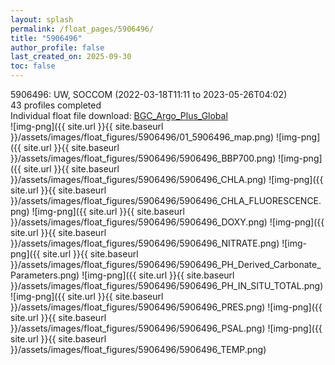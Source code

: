 ```yaml
---
layout: splash
permalink: /float_pages/5906496/
title: "5906496"
author_profile: false
last_created_on: 2025-09-30
toc: false
---
```

 
5906496: UW, SOCCOM (2022-03-18T11:11 to 2023-05-26T04:02)\
43 profiles completed\
Individual float file download: [BGC_Argo_Plus_Global](https://ftp.soest.hawaii.edu/bgc_argo_plus/Individual_Floats/outliers_removed/5906496_Sprof_processed.nc)\
![img-png]({{ site.url }}{{ site.baseurl }}/assets/images/float_figures/5906496/01_5906496_map.png)
![img-png]({{ site.url }}{{ site.baseurl }}/assets/images/float_figures/5906496/5906496_BBP700.png)
![img-png]({{ site.url }}{{ site.baseurl }}/assets/images/float_figures/5906496/5906496_CHLA.png)
![img-png]({{ site.url }}{{ site.baseurl }}/assets/images/float_figures/5906496/5906496_CHLA_FLUORESCENCE.png)
![img-png]({{ site.url }}{{ site.baseurl }}/assets/images/float_figures/5906496/5906496_DOXY.png)
![img-png]({{ site.url }}{{ site.baseurl }}/assets/images/float_figures/5906496/5906496_NITRATE.png)
![img-png]({{ site.url }}{{ site.baseurl }}/assets/images/float_figures/5906496/5906496_PH_Derived_Carbonate_Parameters.png)
![img-png]({{ site.url }}{{ site.baseurl }}/assets/images/float_figures/5906496/5906496_PH_IN_SITU_TOTAL.png)
![img-png]({{ site.url }}{{ site.baseurl }}/assets/images/float_figures/5906496/5906496_PRES.png)
![img-png]({{ site.url }}{{ site.baseurl }}/assets/images/float_figures/5906496/5906496_PSAL.png)
![img-png]({{ site.url }}{{ site.baseurl }}/assets/images/float_figures/5906496/5906496_TEMP.png)
